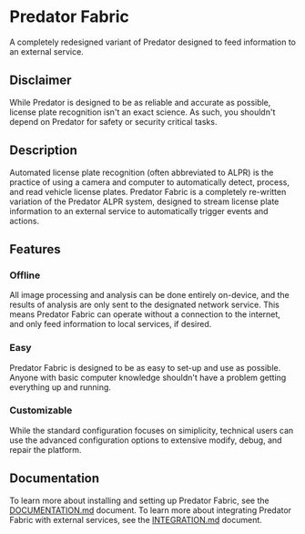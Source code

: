 # Predator Fabric

A completely redesigned variant of Predator designed to feed information to an external service.


## Disclaimer

While Predator is designed to be as reliable and accurate as possible, license plate recognition isn't an exact science. As such, you shouldn't depend on Predator for safety or security critical tasks.


## Description

Automated license plate recognition (often abbreviated to ALPR) is the practice of using a camera and computer to automatically detect, process, and read vehicle license plates. Predator Fabric is a completely re-written variation of the Predator ALPR system, designed to stream license plate information to an external service to automatically trigger events and actions.


## Features

### Offline

All image processing and analysis can be done entirely on-device, and the results of analysis are only sent to the designated network service. This means Predator Fabric can operate without a connection to the internet, and only feed information to local services, if desired.

### Easy

Predator Fabric is designed to be as easy to set-up and use as possible. Anyone with basic computer knowledge shouldn't have a problem getting everything up and running.

### Customizable

While the standard configuration focuses on simiplicity, technical users can use the advanced configuration options to extensive modify, debug, and repair the platform.


## Documentation

To learn more about installing and setting up Predator Fabric, see the [DOCUMENTATION.md](DOCUMENTATION.md) document.
To learn more about integrating Predator Fabric with external services, see the [INTEGRATION.md](INTEGRATION.md) document.
